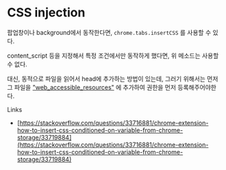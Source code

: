 # CSS injection

팝업창이나 background에서 동작한다면, `chrome.tabs.insertCSS` 를 사용할 수 있다.

content\_script 등을 지정해서 특정 조건에서만 동작하게 했다면, 위 메소드는 사용할 수 없다.

대신, 동적으로 파일을 읽어서 head에 추가하는 방법이 있는데, 그러기 위해서는 먼저 그 파일을 ["web\_accessible\_resources"](https://developer.chrome.com/extensions/manifest/web_accessible_resources) 에 추가하여 권한을 먼저 등록해주어야한다.

Links

* [https://stackoverflow.com/questions/33716881/chrome-extension-how-to-insert-css-conditioned-on-variable-from-chrome-storage/33719884](https://stackoverflow.com/questions/33716881/chrome-extension-how-to-insert-css-conditioned-on-variable-from-chrome-storage/33719884)

